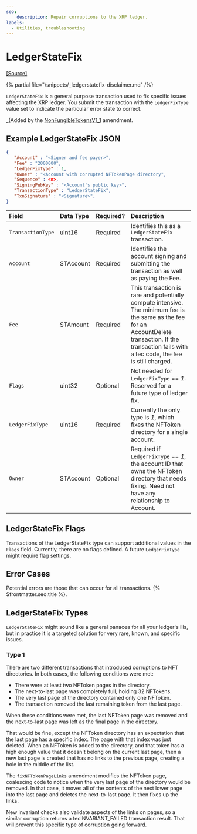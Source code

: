 ```yaml
---
seo:
    description: Repair corruptions to the XRP ledger.
labels:
  - Utilities, troubleshooting
---
```

# LedgerStateFix
[[Source]](https://github.com/XRPLF/rippled/blob/develop/src/xrpld/app/tx/detail/LedgerStateFix.cpp "Source")

{% partial file="/snippets/_ledgerstatefix-disclaimer.md" /%}

`LedgerStateFix` is a general purpose transaction used to fix specific issues affecting the XRP ledger. You submit the transaction with the `LedgerFixType` value set to indicate the particular  error state to correct.

_(Added by the [NonFungibleTokensV1_1](https://xrpl.org/resources/known-amendments#nonfungibletokensv1_1) amendment.

## Example LedgerStateFix JSON

```json
{
   "Account" : "<Signer and fee payer>",
   "Fee" : "2000000",
   "LedgerFixType" : 1,
   "Owner" : "<Account with corrupted NFTokenPage directory",
   "Sequence" : <n>,
   "SigningPubKey" : "<Account's public key>",
   "TransactionType" : "LedgerStateFix",
   "TxnSignature" : "<Signature>",
}
```


| Field | Data Type  | Required? | Description |
|:------|:-----------|:----------|:------------|
| `TransactionType` | uint16 | Required | Identifies this as a `LedgerStateFix` transaction. |
| `Account` | STAccount | Required | Identifies the account signing and submitting the transaction as well as paying the Fee. |
| `Fee` | STAmount | Required | This transaction is rare and potentially compute intensive. The minimum fee is the same as the fee for an AccountDelete transaction. If the transaction fails with a tec code, the fee is still charged. |
| `Flags` | uint32 | Optional | Not needed for `LedgerFixType` == _1_. Reserved for a future type of ledger fix. |
| `LedgerFixType` | uint16 | Required | Currently the only type is _1_, which fixes the NFToken directory for a single account. |
| `Owner` | STAccount | Optional | Required if `LedgerFixType` == _1_, the account ID that owns the NFToken directory that needs fixing. Need not have any relationship to Account. |

## LedgerStateFix Flags

Transactions of the LedgerStateFix type can support additional values in the `Flags` field. Currently, there are no flags defined. A future `LedgerFixType` might require flag settings.

## Error Cases

Potential errors are those that can occur for all transactions. {% $frontmatter.seo.title %}. 

## LedgerStateFix Types

`LedgerStateFix` might sound like a general panacea for all your ledger's ills, but in practice it is a targeted solution for very rare, known, and specific issues.

### Type 1

There are two different transactions that introduced corruptions to NFT directories. In both cases, the following conditions were met:

- There were at least two NFToken pages in the directory.
- The next-to-last page was completely full, holding 32 NFTokens.
- The very last page of the directory contained only one NFToken.
- The transaction removed the last remaining token from the last page.

When these conditions were met, the last NFToken page was removed and the next-to-last page was left as the final page in the directory.

That would be fine, except the NFToken directory has an expectation that the last page has a specific index. The page with that index was just deleted. When an NFToken is added to the directory, and that token has a high enough value that it doesn't belong on the current last page, then a new last page is created that has no links to the previous page, creating a hole in the middle of the list.

The `fixNFTokenPageLinks` amendment modifies the NFToken page, coalescing code to notice when the very last page of the directory would be removed. In that case, it moves all of the contents of the next lower page into the last page and deletes the next-to-last page. It then fixes up the links.

New invariant checks also validate aspects of the links on pages, so a similar corruption returns a tecINVARIANT_FAILED transaction result. That will prevent this specific type of corruption going forward.
